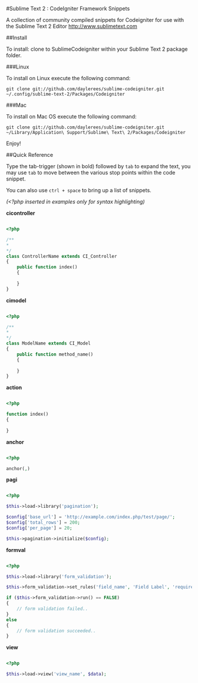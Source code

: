#Sublime Text 2 : CodeIgniter Framework Snippets

A collection of community compiled snippets for Codeigniter for use with the Sublime Text 2 Editor http://www.sublimetext.com

##Install

To install: clone to SublimeCodeigniter within your Sublime Text 2 package folder.

###Linux

To install on Linux execute the following command:

```
git clone git://github.com/daylerees/sublime-codeigniter.git ~/.config/sublime-text-2/Packages/Codeigniter
```

###Mac

To install on Mac OS execute the following command:

```
git clone git://github.com/daylerees/sublime-codeigniter.git ~/Library/Application\ Support/Sublime\ Text\ 2/Packages/Codeigniter
```
Enjoy!

##Quick Reference

Type the tab-trigger (shown in bold) followed by `tab` to expand the text, you may use `tab` to move between the various stop points within the code snippet.

You can also use `ctrl + space` to bring up a list of snippets.

*(<?php inserted in examples only for syntax highlighting)*

**cicontroller**

```php

<?php

/**
* 
*/
class ControllerName extends CI_Controller
{
	public function index()
	{
		
	}
}

```

**cimodel**

```php

<?php

/**
* 
*/
class ModelName extends CI_Model
{
	public function method_name()
	{
		
	}
}

```

**action**

```php

<?php

function index()
{
	
}

```

**anchor**

```php

<?php

anchor(,)

```

**pagi**

```php

<?php

$this->load->library('pagination');

$config['base_url'] = 'http://example.com/index.php/test/page/';
$config['total_rows'] = 200;
$config['per_page'] = 20; 

$this->pagination->initialize($config); 

```

**formval**

```php

<?php

$this->load->library('form_validation');

$this->form_validation->set_rules('field_name', 'Field Label', 'required|xss_clean|');

if ($this->form_validation->run() == FALSE)
{
	// form validation failed..
}
else
{
	// form validation succeeded..
}

```

**view**

```php

<?php

$this->load->view('view_name', $data);

```